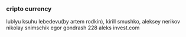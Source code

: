 ### cripto currency
lublyu ksuhu lebedevu(by artem rodkin),
kirill smushko,
aleksey nerikov
nikolay snimschik
egor gondrash 228
aleks invest.com

